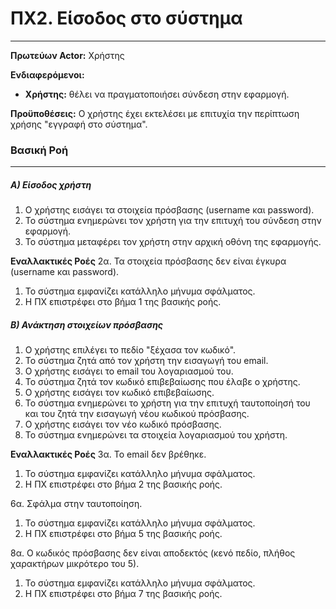  # ΠΧ2. Είσοδος στο σύστημα
 ---
__Πρωτεύων Actor:__ Χρήστης

__Ενδιαφερόμενοι:__
- __Χρήστης:__ θέλει να πραγματοποιήσει σύνδεση στην εφαρμογή.

__Προϋποθέσεις:__ Ο χρήστης έχει εκτελέσει με επιτυχία την περίπτωση χρήσης "εγγραφή στο σύστημα".

### Βασική Ροή
---
##### Α) Είσοδος χρήστη
1. Ο χρήστης εισάγει τα στοιχεία πρόσβασης (username και password).
2. Το σύστημα ενημερώνει τον χρήστη για την επιτυχή του σύνδεση στην εφαρμογή.
3. Το σύστημα μεταφέρει τον χρήστη στην αρχική οθόνη της εφαρμογής.

__Εναλλακτικές Ροές__
2α. Τα στοιχεία πρόσβασης δεν είναι έγκυρα (username και password).
1. Το σύστημα εμφανίζει κατάλληλο μήνυμα σφάλματος.
2. Η ΠΧ επιστρέφει στο βήμα 1 της βασικής ροής.

##### Β) Ανάκτηση στοιχείων πρόσβασης
1. Ο χρήστης επιλέγει το πεδίο "ξέχασα τον κωδικό".
2. Το σύστημα ζητά από τον χρήστη την εισαγωγή του email.
3. Ο χρήστης εισάγει το email του λογαριασμού του.
4. Το σύστημα ζητά τον κωδικό επιβεβαίωσης που έλαβε ο χρήστης.
5. Ο χρήστης εισάγει τον κωδικό επιβεβαίωσης.
6. Το σύστημα ενημερώνει το χρήστη για την επιτυχή ταυτοποίησή του και του ζητά την εισαγωγή νέου κωδικού πρόσβασης.
7. Ο χρήστης εισάγει τον νέο κωδικό πρόσβασης.
8. Το σύστημα ενημερώνει τα στοιχεία λογαριασμού του χρήστη.

__Εναλλακτικές Ροές__
3α. Το email δεν βρέθηκε.
1. Το σύστημα εμφανίζει κατάλληλο μήνυμα σφάλματος.
2. Η ΠΧ επιστρέφει στο βήμα 2 της βασικής ροής.

6α. Σφάλμα στην ταυτοποίηση.
1. Το σύστημα εμφανίζει κατάλληλο μήνυμα σφάλματος.
2. Η ΠΧ επιστρέφει στο βήμα 5 της βασικής ροής.

8α. Ο κωδικός πρόσβασης δεν είναι αποδεκτός (κενό πεδίο, πλήθος χαρακτήρων μικρότερο του 5).
1. Το σύστημα εμφανίζει κατάλληλο μήνυμα σφάλματος.
2. Η ΠΧ επιστρέφει στο βήμα 7 της βασικής ροής.

